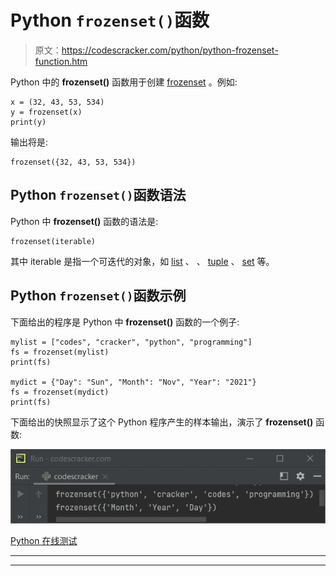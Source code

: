 # Python `frozenset()`函数

> 原文：<https://codescracker.com/python/python-frozenset-function.htm>

Python 中的 **frozenset()** 函数用于创建 [frozenset](/python/python-frozenset.htm) 。例如:

```
x = (32, 43, 53, 534)
y = frozenset(x)
print(y)
```

输出将是:

```
frozenset({32, 43, 53, 534})
```

## Python `frozenset()`函数语法

Python 中 **frozenset()** 函数的语法是:

```
frozenset(iterable)
```

其中 iterable 是指一个可迭代的对象，如 [list](/python/python-lists.htm) 、 、 [tuple](/python/python-tuples.htm) 、 [set](/python/python-set.htm) 等。

## Python `frozenset()`函数示例

下面给出的程序是 Python 中 **frozenset()** 函数的一个例子:

```
mylist = ["codes", "cracker", "python", "programming"]
fs = frozenset(mylist)
print(fs)

mydict = {"Day": "Sun", "Month": "Nov", "Year": "2021"}
fs = frozenset(mydict)
print(fs)
```

下面给出的快照显示了这个 Python 程序产生的样本输出，演示了 **frozenset()** 函数:

![python frozenset function](img/54fdcee8a486ed013971efff810971a4.png)

[Python 在线测试](/exam/showtest.php?subid=10)

* * *

* * *